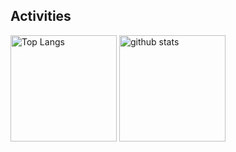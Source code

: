 ## Activities
<div align="left"> 
  <img alt="Top Langs" height="170px" src="https://github-readme-stats.vercel.app/api?username=kado-kado&count_private=true" />
  <img alt="github stats" height="170px" src="https://github-readme-stats.vercel.app/api/top-langs/?username=kado-kado&layout=compact&count_private=true" />
</div>
